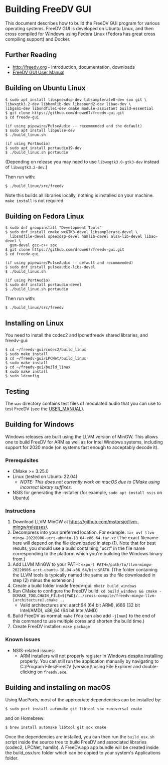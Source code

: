  # Building FreeDV GUI

This document describes how to build the FreeDV GUI program for various operating systems.  FreeDV GUI is developed on Ubuntu Linux, and then cross compiled for Windows using Fedora Linux (Fedora has great cross compiling support) and Docker.

## Further Reading

  * http://freedv.org - introduction, documentation, downloads
  * [FreeDV GUI User Manual](USER_MANUAL.md)
  
## Building on Ubuntu Linux

  ```
  $ sudo apt install libspeexdsp-dev libsamplerate0-dev sox git \
  libwxgtk3.2-dev libhamlib-dev libasound2-dev libao-dev \
  libgsm1-dev libsndfile1-dev cmake module-assistant build-essential
  $ git clone https://github.com/drowe67/freedv-gui.git
  $ cd freedv-gui

  (if using pipewire/PulseAudio -- recommended and the default) 
  $ sudo apt install libpulse-dev
  $ ./build_linux.sh
  
  (if using PortAudio)
  $ sudo apt install portaudio19-dev
  $ ./build_linux.sh portaudio
  ```

  (Depending on release you may need to use `libwxgtk3.0-gtk3-dev` instead of `libwxgtk3.2-dev`.)
  
  Then run with:
  ```
  $ ./build_linux/src/freedv
  ```
  
  Note this builds all libraries locally, nothing is installed on your machine.  ```make install``` is not required.

## Building on Fedora Linux
  ```
  $ sudo dnf groupinstall "Development Tools"
  $ sudo dnf install cmake wxGTK3-devel libsamplerate-devel \
    libsndfile-devel speexdsp-devel hamlib-devel alsa-lib-devel libao-devel \
    gsm-devel gcc-c++ sox
  $ git clone https://github.com/drowe67/freedv-gui.git
  $ cd freedv-gui

  (if using pipewire/PulseAudio -- default and recommended)
  $ sudo dnf install pulseaudio-libs-devel
  $ ./build_linux.sh

  (if using PortAudio)
  $ sudo dnf install portaudio-devel
  $ ./build_linux.sh portaudio
  ```

  Then run with:

  ```
  $ ./build_linux/src/freedv
  ```
  
## Installing on Linux

You need to install the codec2 and lpcnetfreedv shared libraries, and freedv-gui:
  ```
  $ cd ~/freedv-gui/codec2/build_linux
  $ sudo make install
  $ cd ~/freedv-gui/LPCNet/build_linux
  $ sudo make install
  $ cd ~/freedv-gui/build_linux
  $ sudo make install
  $ sudo ldconfig
  ```
 
## Testing

The ```wav``` directory contains test files of modulated audio that you can use to test FreeDV (see the [USER_MANUAL](USER_MANUAL.md)).

## Building for Windows

Windows releases are built using the LLVM version of MinGW. This allows
one to build FreeDV for ARM as well as for Intel Windows systems, including support
for 2020 mode (on systems fast enough to acceptably decode it).

### Prerequisites

* CMake >= 3.25.0
* Linux (tested on Ubuntu 22.04)
    * *NOTE: This does not currently work on macOS due to CMake using incorrect library suffixes.*
* NSIS for generating the installer (for example, `sudo apt install nsis` on Ubuntu)

### Instructions

1. Download LLVM MinGW at https://github.com/mstorsjo/llvm-mingw/releases/.
2. Decompress into your preferred location. For example: `tar xvf llvm-mingw-20220906-ucrt-ubuntu-18.04-x86_64.tar.xz` (The exact filename here will depend on the file downloaded in step (1). Note that for best results, you should use a build containing "ucrt" in the file name corresponding to the platform which you're building the Windows binary from.)
3. Add LLVM MinGW to your PATH: `export PATH=/path/to/llvm-mingw-20220906-ucrt-ubuntu-18.04-x86_64/bin:$PATH`. (The folder containing the LLVM tools is typically named the same as the file downloaded in step (2) minus the extension.)
4. Create a build folder inside freedv-gui: `mkdir build_windows`
5. Run CMake to configure the FreeDV build: `cd build_windows && cmake -DCMAKE_TOOLCHAIN_FILE=${PWD}/../cross-compile/freedv-mingw-llvm-[architecture].cmake ..`
   * Valid architectures are: aarch64 (64 bit ARM), i686 (32 bit Intel/AMD), x86_64 (64 bit Intel/AMD)
6. Build FreeDV as normal: `make` (You can also add `-j[num]` to the end of this command to use multiple cores and shorten the build time.)
7. Create FreeDV installer: `make package`

### Known Issues

* NSIS-related issues:
    * ARM installers will not properly register in Windows despite installing properly. You can still run the application manually by navigating to C:\Program Files\FreeDV \[version\]\ using File Explorer and double-clicking on `freedv.exe`.

## Building and installing on macOS

Using MacPorts, most of the appropriate dependencies can be installed by:

```
$ sudo port install automake git libtool sox +universal cmake
```

and on Homebrew:

```
$ brew install automake libtool git sox cmake
```

Once the dependencies are installed, you can then run the `build_osx.sh` script inside the source tree to build
FreeDV and associated libraries (codec2, LPCNet, hamlib). A FreeDV.app app bundle will be created inside the build_osx/src
folder which can be copied to your system's Applications folder.
